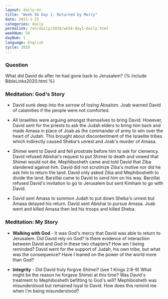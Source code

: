 ```yaml
---
layout: daily-en
title: "Week 56 Day 1: Returned by Mercy"
date: 2021-1-25 
categories: daily
permalink: /en/daily/2020/wk56-day1-daily.html
weekNum: 56
dayNum: 1
language: English
cycle: 2020
---
```

### Question     
What did David do after he had gone back to Jerusalem?
{% include BibleLinks2020.html %} 

### Meditation: God's Story   
+ David sunk deep into the sorrow of losing Absalom. Joab warned David of calamities if the people were not comforted.  

+ All Israelites were arguing amongst themselves to bring David. However, David sent for the priests to ask the Judah elders to bring him back and made Amasa in place of Joab as the commander of army to win over the heart of Judah. This brought about discontentment of the Israelite tribes which indirectly caused Sheba's unrest and Joab's murder of Amasa. 

+ Shimei went to David and fell prostrate before him to ask for clemency. David refused Abishai's request to put Shimei to death and vowed that Shimei would not die. Mephibosheth came and told David that Ziba slandered against him. David did not scrutinize Ziba's motive nor did he ask him to return the land. David only asked Ziba and Mephibosheth to divide the land. Barzillai came to David to send him on his way. Barzillai refused David's invitation to go to Jerusalem but sent Kimham to go with David. 

+ David sent Amasa to summon Judah to put down Sheba's unrest but Amasa delayed his return. David sent Abishai to pursue Amasa. Joab went and killed Amasa then led his troops and killed Sheba. 

### Meditation: My Story   
+ **Walking with God** - It was God's mercy that David was able to return to Jerusalem. Did David rely on God? Is there evidence of interaction between David and God in these two chapters? How am I being reminded? David went for the support of Judah, his own tribe, but what was the consequence? Have I leaned on the power of the world more than God? 

+ **Integrity** - Did David truly forgive Shimei? (see 1 Kings 2:8-9) What might be the reason he forgave Shimei at this time? Was David's treatment to Mephibosheth befitting to God's will? Mephibosheth was misunderstood but remained loyal to David. How does this remind me when I'm being misunderstood? 
